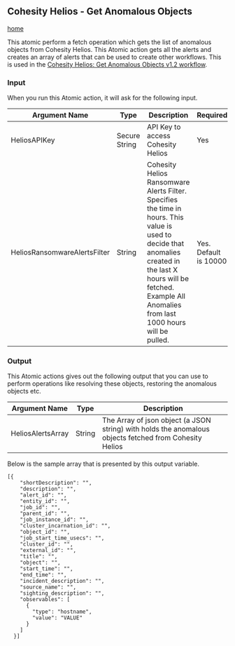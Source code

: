 ## <a name="get-anomalous-objects"></a> Cohesity Helios - Get Anomalous Objects 
[home](../../README.md)

This atomic perform a fetch operation which gets the list of anomalous objects from Cohesity Helios. This Atomic action gets all the alerts and creates an array of alerts that can be used to create other workflows. This is used in the [Cohesity Helios: Get Anomalous Objects v1.2 workflow](../workflows/HeliosRansomwareAlertsToThreatResponse.md). 

### Input

When you run this Atomic action, it will ask for the following input. 

| **Argument Name** | **Type** | **Description** | **Required** |
| --- | --- |--- | --- |
| HeliosAPIKey | Secure String | API Key to access Cohesity Helios | Yes | 
| HeliosRansomwareAlertsFilter | String | Cohesity Helios Ransomware Alerts Filter. Specifies the time in hours. This value is used to decide that anomalies created in the last X hours will be fetched. Example All Anomalies from last 1000 hours will be pulled.    | Yes. Default is 10000 | 

### Output

This Atomic actions gives out the following output that you can use to perform operations like resolving these objects, restoring the anomalous objects etc. 

| **Argument Name** | **Type** | **Description** |
| --- | --- | --- |
| HeliosAlertsArray | String  | The Array of json object (a JSON string) with holds the anomalous objects fetched from Cohesity Helios | 

Below is the sample array that is presented by this output variable. 

```
[{
    "shortDescription": "",
    "description": "",
    "alert_id": "",
    "entity_id": "",
    "job_id": "",
    "parent_id": "",
    "job_instance_id": "",
    "cluster_incarnation_id": "",
    "object_id": "",
    "job_start_time_usecs": "",
    "cluster_id": "",
    "external_id": "",
    "title": "",
    "object": "",
    "start_time": "",
    "end_time": "",
    "incident_description": "",
    "source_name": "",
    "sighting_description": "",
    "observables": [
      {
        "type": "hostname",
        "value": "VALUE"
      }
    ]
  }]
```

